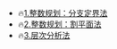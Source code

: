 * 🔥[1.整数规划：分支定界法](https://github.com/caixiongjiang/caixiongjiang/tree/main/matlab/%E6%95%B0%E5%AD%A6%E5%BB%BA%E6%A8%A1%E7%AE%97%E6%B3%95/%E6%95%B4%E6%95%B0%E8%A7%84%E5%88%92%EF%BC%9A%E5%88%86%E6%94%AF%E5%AE%9A%E7%95%8C%E6%B3%95)
* 🔥[2.整数规划：割平面法](https://github.com/caixiongjiang/caixiongjiang/blob/main/matlab/%E6%95%B0%E5%AD%A6%E5%BB%BA%E6%A8%A1%E7%AE%97%E6%B3%95/%E6%95%B4%E6%95%B0%E8%A7%84%E5%88%92%EF%BC%9A%E5%89%B2%E5%B9%B3%E9%9D%A2%E6%B3%95/DividePlane.m)
* 🔥[3.层次分析法]()
